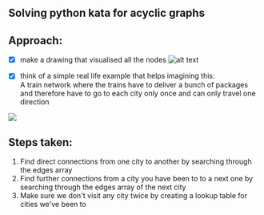 ## Solving python kata for acyclic graphs 

## Approach: 
- [x] make a drawing that visualised all the nodes
![alt text](https://github.com/karolinkas/python-katas/blob/master/network.jpg)

- [x] think of a simple real life example that helps imagining this:  
A train network where the trains have to deliver a bunch of packages and therefore have to go to each city only once
and can only travel one direction

![](https://media.giphy.com/media/PPWfbsCjUQJXsMEiim/giphy.gif)


## Steps taken:
1. Find direct connections from one city to another by searching through the edges array
2. Find further connections from a city you have been to to a next one by searching through the edges array of the next city
3. Make sure we don't visit any city twice by creating a lookup table for cities we've been to
